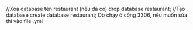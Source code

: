 //Xóa database tên restaurant (nếu đã có)
drop database restaurant;
//Tạo database
create database restaurant;
Db chạy ở cổng 3306, nếu muốn sửa thì vào file .yml
